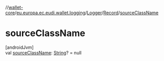 //[wallet-core](../../../../index.md)/[eu.europa.ec.eudi.wallet.logging](../../index.md)/[Logger](../index.md)/[Record](index.md)/[sourceClassName](source-class-name.md)

# sourceClassName

[androidJvm]\
val [sourceClassName](source-class-name.md): [String](https://kotlinlang.org/api/latest/jvm/stdlib/kotlin-stdlib/kotlin/-string/index.html)? = null
